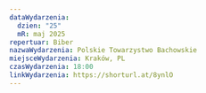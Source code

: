 ```yaml
---
dataWydarzenia:
  dzien: "25"
  mR: maj 2025
repertuar: Biber
nazwaWydarzenia: Polskie Towarzystwo Bachowskie
miejsceWydarzenia: Kraków, PL
czasWydarzenia: 18:00
linkWydarzenia: https://shorturl.at/8ynlO
---
```

